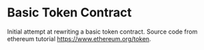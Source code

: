 # Basic Token Contract
Initial attempt at rewriting a basic token contract. Source code from ethereum tutorial https://www.ethereum.org/token.

